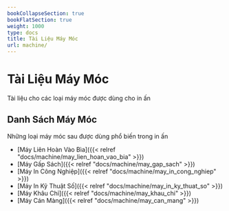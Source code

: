 ```yaml
---
bookCollapseSection: true
bookFlatSection: true
weight: 1000
type: docs
title: Tài Liệu Máy Móc
url: machine/
---
```


# Tài Liệu Máy Móc

Tài liệu cho các loại máy móc được dùng cho in ấn

## Danh Sách Máy Móc

Những loại máy móc sau được dùng phổ biến trong in ấn

- [Máy Liên Hoàn Vào Bìa]({{< relref "docs/machine/may_lien_hoan_vao_bia" >}})
- [Máy Gấp Sách]({{< relref "docs/machine/may_gap_sach" >}})
- [Máy In Công Nghiệp]({{< relref "docs/machine/may_in_cong_nghiep" >}})
- [Máy In Kỹ Thuật Số]({{< relref "docs/machine/may_in_ky_thuat_so" >}})
- [Máy Khâu Chỉ]({{< relref "docs/machine/may_khau_chi" >}})
- [Máy Cán Màng]({{< relref "docs/machine/may_can_mang" >}})


